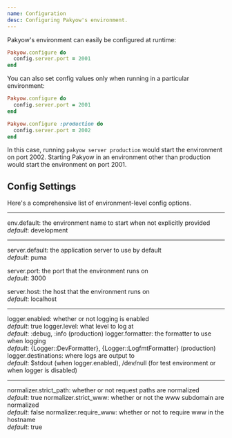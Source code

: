 ```yaml
---
name: Configuration
desc: Configuring Pakyow's environment.
---
```


Pakyow's environment can easily be configured at runtime:

```ruby
Pakyow.configure do
  config.server.port = 2001
end
```

You can also set config values only when running in a particular environment:

```ruby
Pakyow.configure do
  config.server.port = 2001
end

Pakyow.configure :production do
  config.server.port = 2002
end
```

In this case, running `pakyow server production` would start the environment on
port 2002. Starting Pakyow in an environment other than production would start
the environment on port 2001.

## Config Settings

Here's a comprehensive list of environment-level config options.

---

env.default: the environment name to start when not explicitly provided  
_default_: development

---

server.default: the application server to use by default  
_default_: puma

server.port: the port that the environment runs on  
_default_: 3000

server.host: the host that the environment runs on  
_default_: localhost

---

logger.enabled: whether or not logging is enabled  
_default_: true
logger.level: what level to log at  
_default_: :debug, :info (production)
logger.formatter: the formatter to use when logging  
_default_: {Logger::DevFormatter}, {Logger::LogfmtFormatter} (production)
logger.destinations: where logs are output to  
_default_: $stdout (when logger.enabled), /dev/null (for test environment or when logger is disabled)

---

normalizer.strict_path: whether or not request paths are normalized  
_default_: true
normalizer.strict_www: whether or not the www subdomain are normalized  
_default_: false
normalizer.require_www: whether or not to require www in the hostname  
_default_: true
